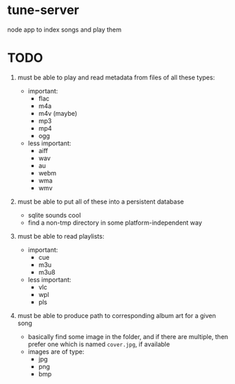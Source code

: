 tune-server
===========

node app to index songs and play them

# TODO

1. must be able to play and read metadata from files of all these types:
    - important:
        - flac
        - m4a
        - m4v (maybe)
        - mp3
        - mp4
        - ogg
    - less important:
        - aiff
        - wav
        - au
        - webm
        - wma
        - wmv

2. must be able to put all of these into a persistent database
    - sqlite sounds cool
    - find a non-tmp directory in some platform-independent way

3. must be able to read playlists:
    - important:
        - cue
        - m3u
        - m3u8
    - less important:
        - vlc
        - wpl
        - pls

4. must be able to produce path to corresponding album art for a given song
    - basically find some image in the folder, and if there are multiple, then prefer one which is named `cover.jpg`, if available
    - images are of type:
        - jpg
        - png
        - bmp
